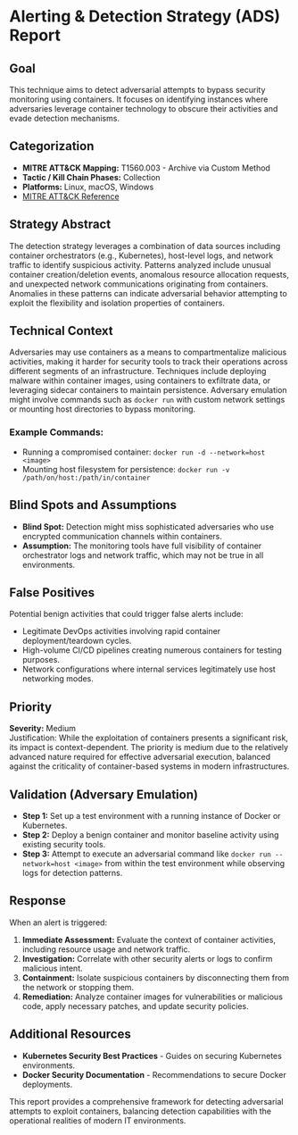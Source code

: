 # Alerting & Detection Strategy (ADS) Report

## Goal
This technique aims to detect adversarial attempts to bypass security monitoring using containers. It focuses on identifying instances where adversaries leverage container technology to obscure their activities and evade detection mechanisms.

## Categorization
- **MITRE ATT&CK Mapping:** T1560.003 - Archive via Custom Method
- **Tactic / Kill Chain Phases:** Collection
- **Platforms:** Linux, macOS, Windows
- [MITRE ATT&CK Reference](https://attack.mitre.org/techniques/T1560/003)

## Strategy Abstract
The detection strategy leverages a combination of data sources including container orchestrators (e.g., Kubernetes), host-level logs, and network traffic to identify suspicious activity. Patterns analyzed include unusual container creation/deletion events, anomalous resource allocation requests, and unexpected network communications originating from containers. Anomalies in these patterns can indicate adversarial behavior attempting to exploit the flexibility and isolation properties of containers.

## Technical Context
Adversaries may use containers as a means to compartmentalize malicious activities, making it harder for security tools to track their operations across different segments of an infrastructure. Techniques include deploying malware within container images, using containers to exfiltrate data, or leveraging sidecar containers to maintain persistence. Adversary emulation might involve commands such as `docker run` with custom network settings or mounting host directories to bypass monitoring.

### Example Commands:
- Running a compromised container: `docker run -d --network=host <image>`
- Mounting host filesystem for persistence: `docker run -v /path/on/host:/path/in/container`

## Blind Spots and Assumptions
- **Blind Spot:** Detection might miss sophisticated adversaries who use encrypted communication channels within containers.
- **Assumption:** The monitoring tools have full visibility of container orchestrator logs and network traffic, which may not be true in all environments.

## False Positives
Potential benign activities that could trigger false alerts include:
- Legitimate DevOps activities involving rapid container deployment/teardown cycles.
- High-volume CI/CD pipelines creating numerous containers for testing purposes.
- Network configurations where internal services legitimately use host networking modes.

## Priority
**Severity:** Medium  
Justification: While the exploitation of containers presents a significant risk, its impact is context-dependent. The priority is medium due to the relatively advanced nature required for effective adversarial execution, balanced against the criticality of container-based systems in modern infrastructures.

## Validation (Adversary Emulation)
- **Step 1:** Set up a test environment with a running instance of Docker or Kubernetes.
- **Step 2:** Deploy a benign container and monitor baseline activity using existing security tools.
- **Step 3:** Attempt to execute an adversarial command like `docker run --network=host <image>` from within the test environment while observing logs for detection patterns.

## Response
When an alert is triggered:
1. **Immediate Assessment:** Evaluate the context of container activities, including resource usage and network traffic.
2. **Investigation:** Correlate with other security alerts or logs to confirm malicious intent.
3. **Containment:** Isolate suspicious containers by disconnecting them from the network or stopping them.
4. **Remediation:** Analyze container images for vulnerabilities or malicious code, apply necessary patches, and update security policies.

## Additional Resources
- **Kubernetes Security Best Practices** - Guides on securing Kubernetes environments.
- **Docker Security Documentation** - Recommendations to secure Docker deployments.
  
This report provides a comprehensive framework for detecting adversarial attempts to exploit containers, balancing detection capabilities with the operational realities of modern IT environments.